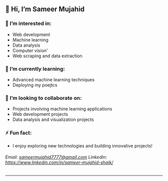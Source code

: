 ## 👋 Hi, I’m Sameer Mujahid
### 👀 I’m interested in:
- Web development
- Machine learning
- Data analysis
- Computer vision'
- Web scraping and data extraction
### 🌱 I’m currently learning:
- Advanced machine learning techniques
- Deploying my poejtcs
### 💞️ I’m looking to collaborate on:
- Projects involving machine learning applications
- Web development projects
- Data analysis and visualization projects


### ⚡ Fun fact:
- I enjoy exploring new technologies and building innovative projects!
###### Email: sameermujahid7777@gmail.com LinkedIn: https://www.linkedin.com/in/sameer-mujahid-shaik/
---

